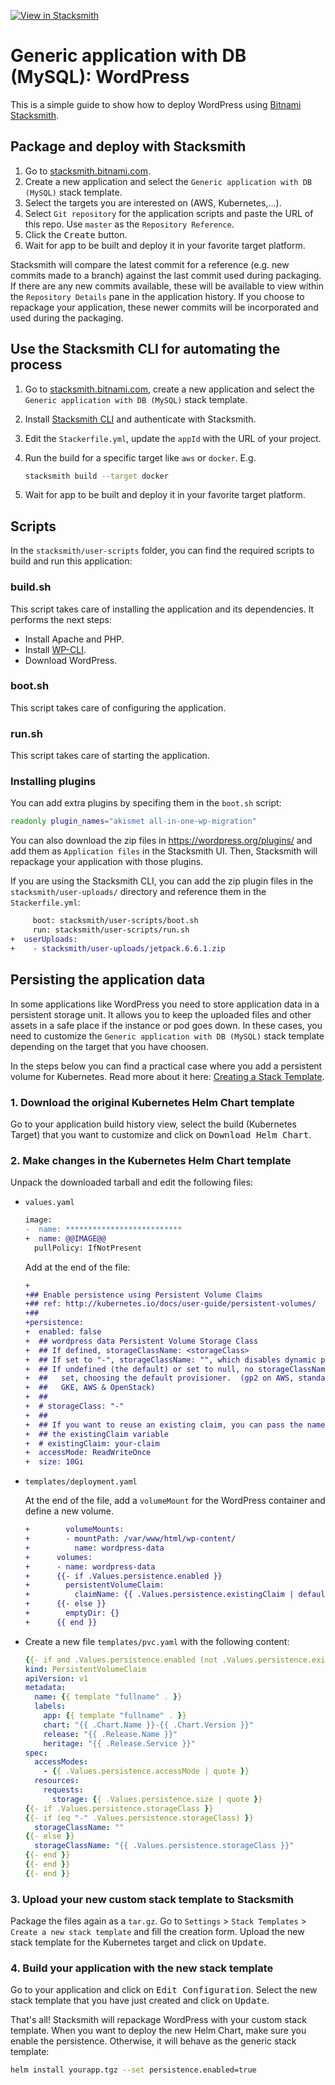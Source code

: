 [![View in Stacksmith](https://img.shields.io/badge/view_in-stacksmith-00437B.svg)](https://stacksmith.bitnami.com/p/bitnami-public/apps/4f082da0-b4de-0136-ead5-3274f7efdee3)

# Generic application with DB (MySQL): WordPress

This is a simple guide to show how to deploy WordPress using [Bitnami Stacksmith](https://stacksmith.bitnami.com).

## Package and deploy with Stacksmith

1. Go to [stacksmith.bitnami.com](https://stacksmith.bitnami.com).
2. Create a new application and select the `Generic application with DB (MySQL)` stack template.
3. Select the targets you are interested on (AWS, Kubernetes,...).
4. Select `Git repository` for the application scripts and paste the URL of this repo. Use `master` as the `Repository Reference`.
5. Click the <kbd>Create</kbd> button.
6. Wait for app to be built and deploy it in your favorite target platform.

Stacksmith will compare the latest commit for a reference (e.g. new commits made to a branch) against the last commit used during packaging. If there are any new commits available, these will be available to view within the `Repository Details` pane in the application history. If you choose to repackage your application, these newer commits will be incorporated and used during the packaging.

## Use the Stacksmith CLI for automating the process

1. Go to [stacksmith.bitnami.com](https://stacksmith.bitnami.com), create a new application and select the `Generic application with DB (MySQL)` stack template.
2. Install [Stacksmith CLI](https://github.com/bitnami/stacksmith-cli) and authenticate with Stacksmith.
3. Edit the `Stackerfile.yml`,  update the `appId` with the URL of your project.
4. Run the build for a specific target like `aws` or `docker`. E.g.

   ```bash
   stacksmith build --target docker
   ```
5. Wait for app to be built and deploy it in your favorite target platform.

## Scripts

In the `stacksmith/user-scripts` folder, you can find the required scripts to build and run this application:

### build.sh

This script takes care of installing the application and its dependencies. It performs the next steps:

* Install Apache and PHP.
* Install [WP-CLI](https://wp-cli.org/).
* Download WordPress.

### boot.sh

This script takes care of configuring the application.

### run.sh

This script takes care of starting the application.

### Installing plugins

You can add extra plugins by specifing them in the `boot.sh` script:

```bash
readonly plugin_names="akismet all-in-one-wp-migration"
```

You can also download the zip files in <https://wordpress.org/plugins/> and add them as `Application files` in the Stacksmith UI. Then, Stacksmith will repackage your application with those plugins.

If you are using the Stacksmith CLI, you can add the zip plugin files in the `stacksmith/user-uploads/` directory and reference them in the `Stackerfile.yml`:

```diff
     boot: stacksmith/user-scripts/boot.sh
     run: stacksmith/user-scripts/run.sh
+  userUploads:
+    - stacksmith/user-uploads/jetpack.6.6.1.zip
```

## Persisting the application data

In some applications like WordPress you need to store application data in a persistent storage unit. It allows you to keep the uploaded files and other assets in a safe place if the instance or pod goes down. In these cases, you need to customize the `Generic application with DB (MySQL)` stack template depending on the target that you have choosen.

In the steps below you can find a practical case where you add a persistent volume for Kubernetes. Read more about it here: [Creating a Stack Template](https://stacksmith.bitnami.com/+/support/creating-a-stack-template).

### 1. Download the original Kubernetes Helm Chart template

Go to your application build history view, select the build (Kubernetes Target) that you want to customize and click on <kbd>Download Helm Chart</kbd>.

### 2. Make changes in the Kubernetes Helm Chart template

Unpack the downloaded tarball and edit the following files:

* `values.yaml`

  ```diff
  image:
  -  name: **************************
  +  name: @@IMAGE@@
    pullPolicy: IfNotPresent
  ```

  Add at the end of the file:

  ```diff
  +
  +## Enable persistence using Persistent Volume Claims
  +## ref: http://kubernetes.io/docs/user-guide/persistent-volumes/
  +##
  +persistence:
  +  enabled: false
  +  ## wordpress data Persistent Volume Storage Class
  +  ## If defined, storageClassName: <storageClass>
  +  ## If set to "-", storageClassName: "", which disables dynamic provisioning
  +  ## If undefined (the default) or set to null, no storageClassName spec is
  +  ##   set, choosing the default provisioner.  (gp2 on AWS, standard on
  +  ##   GKE, AWS & OpenStack)
  +  ##
  +  # storageClass: "-"
  +  ##
  +  ## If you want to reuse an existing claim, you can pass the name of the PVC using
  +  ## the existingClaim variable
  +  # existingClaim: your-claim
  +  accessMode: ReadWriteOnce
  +  size: 10Gi
  ```

* `templates/deployment.yaml`

  At the end of the file, add a `volumeMount` for the WordPress container and define a new volume.

  ```diff
  +        volumeMounts:
  +        - mountPath: /var/www/html/wp-content/
  +          name: wordpress-data
  +      volumes:
  +      - name: wordpress-data
  +      {{- if .Values.persistence.enabled }}
  +        persistentVolumeClaim:
  +          claimName: {{ .Values.persistence.existingClaim | default (include "fullname" .) }}
  +      {{- else }}
  +        emptyDir: {}
  +      {{ end }}
  ```

* Create a new file `templates/pvc.yaml` with the following content:

  ```yaml
  {{- if and .Values.persistence.enabled (not .Values.persistence.existingClaim) }}
  kind: PersistentVolumeClaim
  apiVersion: v1
  metadata:
    name: {{ template "fullname" . }}
    labels:
      app: {{ template "fullname" . }}
      chart: "{{ .Chart.Name }}-{{ .Chart.Version }}"
      release: "{{ .Release.Name }}"
      heritage: "{{ .Release.Service }}"
  spec:
    accessModes:
      - {{ .Values.persistence.accessMode | quote }}
    resources:
      requests:
        storage: {{ .Values.persistence.size | quote }}
  {{- if .Values.persistence.storageClass }}
  {{- if (eq "-" .Values.persistence.storageClass) }}
    storageClassName: ""
  {{- else }}
    storageClassName: "{{ .Values.persistence.storageClass }}"
  {{- end }}
  {{- end }}
  {{- end }}
  ```

### 3. Upload your new custom stack template to Stacksmith

Package the files again as a `tar.gz`. Go to `Settings` > `Stack Templates` > `Create a new stack template` and fill the creation form. Upload the new stack template for the Kubernetes target and click on <kbd>Update</kbd>.

### 4. Build your application with the new stack template

Go to your application and click on <kbd>Edit Configuration</kbd>. Select the new stack template that you have just created and click on <kbd>Update</kbd>.

That's all! Stacksmith will repackage WordPress with your custom stack template. When you want to deploy the new Helm Chart, make sure you enable the persistence. Otherwise, it will behave as the generic stack template:

```bash
helm install yourapp.tgz --set persistence.enabled=true
```
